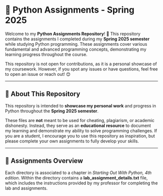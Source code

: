 # 🐍 Python Assignments - Spring 2025

Welcome to my **Python Assignments Repository**! 🎉 This repository contains the assignments I completed during my **Spring 2025 semester** while studying Python programming. These assignments cover various fundamental and advanced programming concepts, demonstrating my learning progress throughout the course.

This repository is not open for contributions, as it is a personal showcase of my coursework. However, if you spot any issues or have questions, feel free to open an issue or reach out! 😊

---

## 📌 About This Repository

This repository is intended to **showcase my personal work** and progress in Python throughout the **Spring 2025 semester**. 

These files are **not** meant to be used for cheating, plagiarism, or academic dishonesty. Instead, they serve as an **educational resource** to document my learning and demonstrate my ability to solve programming challenges. 
If you are a student, I encourage you to use this repository as inspiration, but please complete your own assignments to fully develop your skills.

---

## 📖 Assignments Overview
Each directory is associated to a chapter in *Starting Out With Python, 4th edition*. Within the directory contains a **lab_assignment_details.txt** file, which includes the instructions provided by my professor for completing the lab and assignments.

